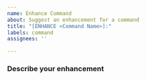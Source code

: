 ```yaml
---
name: Enhance Command
about: Suggest an enhancement for a command
title: "[ENHANCE <Command Name>]:"
labels: command
assignees: ''

---
```


### Describe your enhancement
